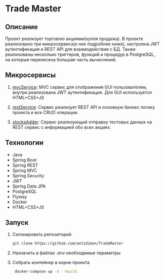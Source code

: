 # Trade Master

## Описание

Проект реализует торговлю акциями(купля продажа). В проекте реализовано три микросервиса(о них подробнее ниже),
настроена JWT аутентификация и REST API для взаимодействия с БД. Также реализованы несколько триггеров, функций 
и процедур в PostgreSQL, на которые перенесена большая часть вычислений.

## Микросервисы

1. [mvcService](https://github.com/antidimon/TradeMaster/tree/main/mvcService): MVC сервис для отображения GUI пользователям, 
внутри реализована JWT аутентификация. Для GUI используется HTML+CSS+JS

2. [restService](https://github.com/antidimon/TradeMaster/tree/main/restService): Сервис реализует REST API и основную
бизнес логику проекта и все CRUD операции.

3. [stocksAdder](https://github.com/antidimon/TradeMaster/tree/main/stocksAdder): Сервис реализующий отправку тестовых данных
на REST сервис с информацией обо всех акциях.


## Технологии

* Java
* Spring Boot
* Spring REST
* Spring MVC
* Spring Security
* JWT
* Spring Data JPA
* PostgreSQL
* Flyway
* Docker
* HTML+CSS+JS

## Запуск

1. Склонировать репозиторий

    ```bash
    git clone https://github.com/antidimon/TradeMaster
    ```

2. Назначить в файлах .env необходимые параметры

3. Собрать контейнер в корне проекта

   ```bash
    docker-compose up -d --build
    ```